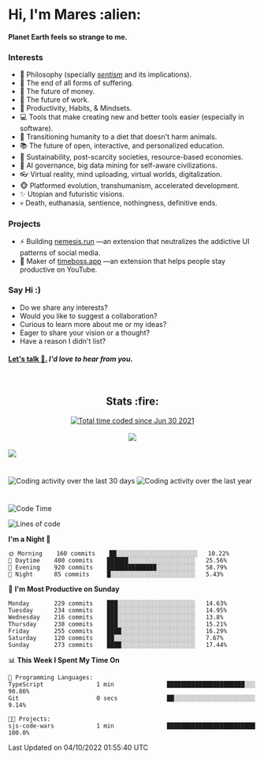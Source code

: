 <h1>Hi, I'm Mares :alien:</h1>

#### Planet Earth feels so strange to me.

### **Interests**

- 🌊 Philosophy (specially [_sentism_][sentismmedium] and its implications).
- 🎯 The end of all forms of suffering.
- 💸 The future of money.
- 💼 The future of work.
- 🧠 Productivity, Habits, & Mindsets.
- 💻 Tools that make creating new and better tools easier (especially in software).
- 🥗 Transitioning humanity to a diet that doesn't harm animals.
- 📚 The future of open, interactive, and personalized education.
- 🌱 Sustainability, post-scarcity societies, resource-based economies.
- 🤖 AI governance, big data mining for self-aware civilizations.
- 👓 Virtual reality, mind uploading, virtual worlds, digitalization.
- 🐵 Platformed evolution, transhumanism, accelerated development.
- ✨ Utopian and futuristic visions.
- 💀 Death, euthanasia, sentience, nothingness, definitive ends.


### **Projects**

- ⚡ Building [nemesis.run](https://chrome.google.com/webstore/detail/nemesis-%E2%80%93-humane-design-f/blfbbifgjgikekfochleknjcopefifgo?hl=en) —an extension that neutralizes the addictive UI patterns of social media.
- 💎 Maker of [timeboss.app](https://timeboss.app) —an extension that helps people stay productive on YouTube.


### **Say Hi :)**

- Do we share any interests?
- Would you like to suggest a collaboration?
- Curious to learn more about me or my ideas?
- Eager to share your vision or a thought?
- Have a reason I didn't list?

#### [Let's talk :wave:.](mailto:mareszhar@gmail.com) _I'd love to hear from you_.

[sentismmedium]: https://medium.com/@mareszhar/born-a-prisoner-a-reflection-about-life-its-struggles-and-a-plan-to-escape-d8566ce9b026

<br>

<h2 align="center">Stats :fire:</h2>

<div align="center">
  <a href="https://wakatime.com/@cfdc0e0d-4860-4b62-9ff0-cb659185525e">
    <img src="https://wakatime.com/badge/user/cfdc0e0d-4860-4b62-9ff0-cb659185525e.svg" alt="Total time coded since Jun 30 2021" />
  </a>
</div>

<br>

<!-- 
Add or remove this: 
&dates=B1AAB3FF 
...or this...
&date_format=M%20j%5B%2C%20Y%5D
from the *streak stats URL below* if they get bugged and aren't updating: 
-->

<div align="center">
  <img src="https://github-readme-streak-stats.herokuapp.com?user=mareszhar&theme=black-ice&hide_border=true&stroke=FFFFFF15&ring=DF8FFE&fire=DF8FFE&currStreakLabel=DF8FFE&background=1A232A&currStreakNum=86FFAB&dates=B1AAB3FF&date_format=M%20j%5B%2C%20Y%5D">
</div>

<br>

<img src="https://activity-graph.herokuapp.com/graph?username=mareszhar&theme=nord&bg_color=00000000&color=979797&line=DF8FFE&point=00000000&area=true&hide_border=true">

<br>

<h1></h1>

<img src="https://wakatime.com/share/@mares/5df0ff02-9c79-41b4-b540-51dc9c65a57b.svg" alt="Coding activity over the last 30 days" />
<img src="https://wakatime.com/share/@mares/ea89ba71-f374-40af-930c-e0655909fe37.svg" alt="Coding activity over the last year" />

<h1></h1>

<!--START_SECTION:waka-->
![Code Time](http://img.shields.io/badge/Code%20Time-602%20hrs%2056%20mins-blue)

![Lines of code](https://img.shields.io/badge/From%20Hello%20World%20I%27ve%20Written-168%20Thousand%20lines%20of%20code-blue)

**I'm a Night 🦉** 

```text
🌞 Morning    160 commits    ██░░░░░░░░░░░░░░░░░░░░░░░   10.22% 
🌆 Daytime    400 commits    ██████░░░░░░░░░░░░░░░░░░░   25.56% 
🌃 Evening    920 commits    ██████████████░░░░░░░░░░░   58.79% 
🌙 Night      85 commits     █░░░░░░░░░░░░░░░░░░░░░░░░   5.43%

```
📅 **I'm Most Productive on Sunday** 

```text
Monday       229 commits    ███░░░░░░░░░░░░░░░░░░░░░░   14.63% 
Tuesday      234 commits    ███░░░░░░░░░░░░░░░░░░░░░░   14.95% 
Wednesday    216 commits    ███░░░░░░░░░░░░░░░░░░░░░░   13.8% 
Thursday     238 commits    ███░░░░░░░░░░░░░░░░░░░░░░   15.21% 
Friday       255 commits    ████░░░░░░░░░░░░░░░░░░░░░   16.29% 
Saturday     120 commits    ██░░░░░░░░░░░░░░░░░░░░░░░   7.67% 
Sunday       273 commits    ████░░░░░░░░░░░░░░░░░░░░░   17.44%

```


📊 **This Week I Spent My Time On** 

```text
💬 Programming Languages: 
TypeScript               1 min               ██████████████████████░░░   90.86% 
Git                      0 secs              ██░░░░░░░░░░░░░░░░░░░░░░░   9.14%

🐱‍💻 Projects: 
sjs-code-wars            1 min               █████████████████████████   100.0%

```


 Last Updated on 04/10/2022 01:55:40 UTC
<!--END_SECTION:waka-->
